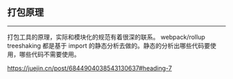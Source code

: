 ## 打包原理

---

打包工具的原理，实际和模块化的规范有着很深的联系。
webpack/rollup treeshaking 都是基于 import 的静态分析去做的。静态的分析出哪些代码要使用，哪些代码不需要使用。

https://juejin.cn/post/6844904038543130637#heading-7
